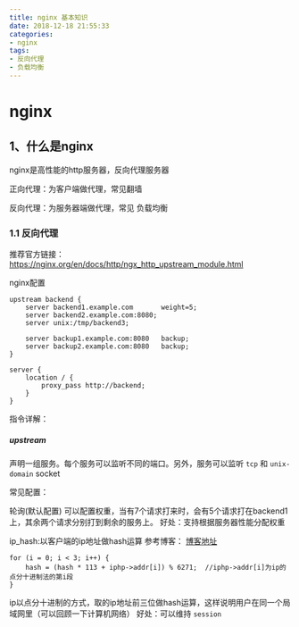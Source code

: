```yaml
---
title: nginx 基本知识
date: 2018-12-18 21:55:33
categories:
- nginx
tags:
- 反向代理
- 负载均衡
---
```


# nginx
## 1、什么是nginx
nginx是高性能的http服务器，反向代理服务器

正向代理：为客户端做代理，常见翻墙

反向代理：为服务器端做代理，常见 负载均衡

### 1.1 反向代理
推荐官方链接：https://nginx.org/en/docs/http/ngx_http_upstream_module.html

nginx配置
```
upstream backend {
    server backend1.example.com       weight=5;
    server backend2.example.com:8080;
    server unix:/tmp/backend3;

    server backup1.example.com:8080   backup;
    server backup2.example.com:8080   backup;
}

server {
    location / {
        proxy_pass http://backend;
    }
}
```
指令详解：
##### upstream
声明一组服务。每个服务可以监听不同的端口。另外，服务可以监听 ```tcp``` 和 ```unix-domain``` socket



常见配置：

轮询(默认配置)
可以配置权重，当有7个请求打来时，会有5个请求打在backend1上，其余两个请求分别打到剩余的服务上。
好处：支持根据服务器性能分配权重

ip_hash:以客户端的ip地址做hash运算
参考博客： 
[博客地址](https://www.cnblogs.com/xiaohuo/archive/2012/08/13/2636468.html)

```
for (i = 0; i < 3; i++) {  
    hash = (hash * 113 + iphp->addr[i]) % 6271;  //iphp->addr[i]为ip的点分十进制法的第i段
}
```

ip以点分十进制的方式，取的ip地址前三位做hash运算，这样说明用户在同一个局域网里（可以回顾一下计算机网络）
好处：可以维持 ```session``` 

